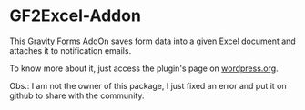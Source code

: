 # GF2Excel-Addon
This Gravity Forms AddOn saves form data into a given Excel document and attaches it to notification emails.

To know more about it, just access the plugin's page on [wordpress.org](https://br.wordpress.org/plugins/gravity-forms-to-excel-addon/).

Obs.: I am not the owner of this package, I just fixed an error and put it on github to share with the community.
